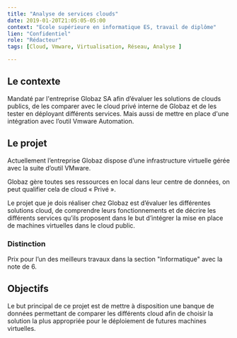 ```yaml
---
title: "Analyse de services clouds"
date: 2019-01-20T21:05:05-05:00
context: "Ecole supérieure en informatique ES, travail de diplôme"
lien: "Confidentiel"
role: "Rédacteur"
tags: [Cloud, Vmware, Virtualisation, Réseau, Analyse ]

---
```


## Le contexte
Mandaté par l'entreprise Globaz SA afin d’évaluer les solutions de clouds publics, de les comparer avec le cloud privé interne de Globaz et de les tester en déployant différents services. Mais aussi de mettre en place d'une intégration avec l’outil Vmware Automation.

## Le projet
Actuellement l’entreprise Globaz dispose d’une infrastructure virtuelle gérée avec la suite
d’outil VMware.

Globaz gère toutes ses ressources en local dans leur centre de données, on
peut qualifier cela de cloud « Privé ».

Le projet que je dois réaliser chez Globaz est d’évaluer les différentes solutions cloud, de
comprendre leurs fonctionnements et de décrire les différents services qu’ils proposent dans
le but d’intégrer la mise en place de machines virtuelles dans le cloud public.

### Distinction

Prix pour l’un des meilleurs travaux dans la section "Informatique" avec la note de 6. 

## Objectifs
Le but principal de ce projet est de mettre à disposition une banque de données permettant de comparer les
différents cloud afin de choisir la solution la plus appropriée pour le déploiement de futures
machines virtuelles.